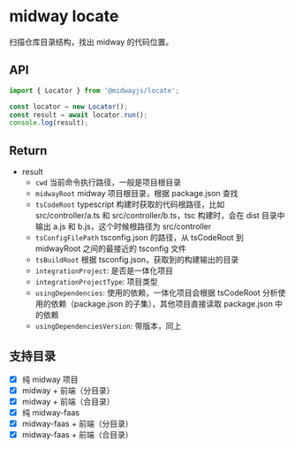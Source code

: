 # midway locate

扫描仓库目录结构，找出 midway 的代码位置。

## API

```ts
import { Locator } from '@midwayjs/locate';

const locator = new Locator();
const result = await locator.run();
console.log(result);
```

## Return

- result
  - `cwd` 当前命令执行路径，一般是项目根目录
  - `midwayRoot` midway 项目根目录，根据 package.json 查找
  - `tsCodeRoot` typescript 构建时获取的代码根路径，比如 src/controller/a.ts 和 src/controller/b.ts，tsc 构建时，会在 dist 目录中输出 a.js 和 b.js，这个时候根路径为 src/controller
  - `tsConfigFilePath` tsconfig.json 的路径，从 tsCodeRoot 到 midwayRoot 之间的最接近的 tsconfig 文件
  - `tsBuildRoot` 根据 tsconfig.json，获取到的构建输出的目录
  - `integrationProject`: 是否是一体化项目
  - `integrationProjectType`: 项目类型
  - `usingDependencies`: 使用的依赖，一体化项目会根据 tsCodeRoot 分析使用的依赖（package.json 的子集），其他项目直接读取 package.json 中的依赖
  - `usingDependenciesVersion`: 带版本，同上

## 支持目录

- [x] 纯 midway 项目
- [x] midway + 前端（分目录）
- [x] midway + 前端（合目录）
- [x] 纯 midway-faas
- [x] midway-faas + 前端（分目录）
- [x] midway-faas + 前端（合目录）
